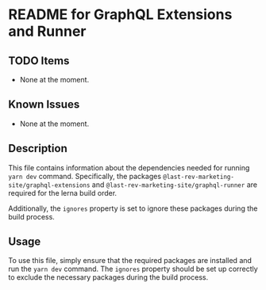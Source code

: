 # README for GraphQL Extensions and Runner

## TODO Items
- None at the moment.

## Known Issues
- None at the moment.

## Description
This file contains information about the dependencies needed for running `yarn dev` command. Specifically, the packages `@last-rev-marketing-site/graphql-extensions` and `@last-rev-marketing-site/graphql-runner` are required for the lerna build order.

Additionally, the `ignores` property is set to ignore these packages during the build process.

## Usage
To use this file, simply ensure that the required packages are installed and run the `yarn dev` command. The `ignores` property should be set up correctly to exclude the necessary packages during the build process.